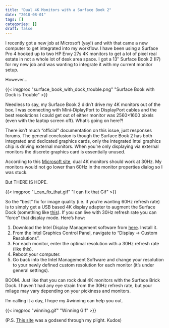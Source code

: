 ```yaml
---
title: "Dual 4K Monitors with a Surface Book 2"
date: "2018-08-01"
tags: []
categories: []
draft: false
---
```


I recently got a new job at Microsoft (yay!) and with that came a new computer to get integrated into my workflow. I have been using a Surface Pro 4 hooked up to two HP Envy 27s 4K monitors to get a lot of pixel real estate in not a whole lot of desk area space. I got a 13″ Surface Book 2 (I7) for my new job and was wanting to integrate it with my current monitor setup.

However…

{{< imgproc "surface_book_with_dock_trouble.png" "Surface Book with Dock is Trouble" >}}

Needless to say, my Surface Book 2 didn’t drive my 4K monitors out of the box. I was connecting with Mini-DiplayPort to DisplayPort cables and the best resolutions I could get out of either monitor was 2560×1600 pixels (even with the laptop screen off).  What’s going on here?!

There isn’t much “official” documentation on this issue, just responses forums. The general conclusion is though the Surface Book 2 has both integrated and dedicated graphics cards, only the integrated Intel graphics chip is driving external monitors. When you’re only displaying via external monitors the discrete graphics card is essentially unused.

According to this [Microsoft site](https://support.microsoft.com/en-us/help/4039635/connect-surface-to-a-tv-display-or-projector), dual 4K monitors should work at 30Hz. My monitors would not go lower than 60Hz in the monitor properties dialog so I was stuck.

But THERE IS HOPE.

{{< imgproc "i_can_fix_that.gif" "I can fix that Gif" >}}

So the “best” fix for image quality (i.e. if you’re wanting 60Hz refresh rate) is to simply get a USB based 4K display adapter to augment the Surface Dock (something like [this](https://www.amazon.com/dp/B00NI96S2O/ref=asc_df_B00NI96S2O1527937200000?tag=shopz0d-20&ascsubtag=shopzilla_mp_1108-20&15331094461122356976610080301008005&creative=395261&creativeASIN=B00NI96S2O&linkCode=asn)). If you can live with 30Hz refresh rate you can “force” that display mode. Here’s how:

1. Download the Intel Display Management software from [here](https://www.intel.com/content/www/us/en/support/products/126789/graphics-drivers/graphics-for-8th-generation-intel-processors/intel-uhd-graphics-620.html). Install it.
2. From the Intel Graphics Control Panel, navigate to “Display -> Custom Resolutions”.
3. For each monitor, enter the optimal resolution with a 30Hz refresh rate (like this).
4. Reboot your computer.
5. Go back into the Intel Management Software and change your resolution to your newly defined custom resolution for each monitor (it’s under general settings).

BOOM. Just like that you can rock dual 4K monitors with the Surface Brick Dock. I haven’t had any eye strain from the 30Hz refresh rate, but your milage may vary depending on your pickiness and monitors.

I’m calling it a day, I hope my #winning can help you out.

{{< imgproc "winning.gif" "Winning Gif" >}}

(P.S. [This site](https://dancharblog.wordpress.com/2014/12/20/multi-monitor-docking-with-surface-pro-3-and-lenovo-yoga-3-pro/) was a godsend through my plight. Kudos)
